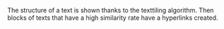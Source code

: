 The structure of a text is shown thanks to the texttiling algorithm. Then blocks of texts that have a high similarity rate have a hyperlinks created.